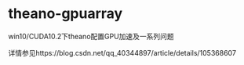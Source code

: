 # theano-gpuarray

win10/CUDA10.2下theano配置GPU加速及一系列问题

详情参见https://blog.csdn.net/qq_40344897/article/details/105368607

